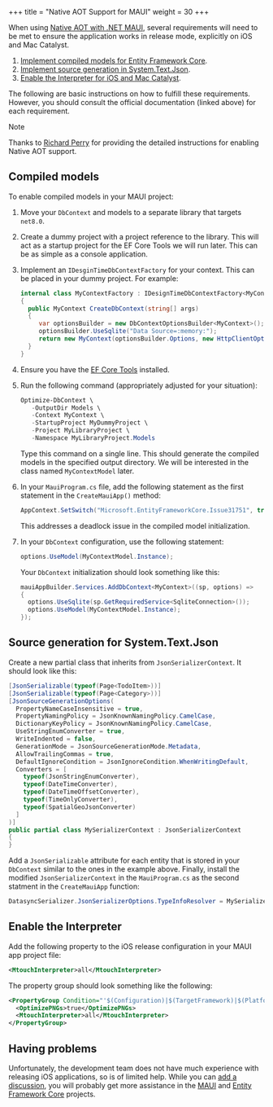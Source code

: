 +++
title = "Native AOT Support for MAUI"
weight = 30
+++

When using [Native AOT with .NET MAUI](https://learn.microsoft.com/dotnet/maui/deployment/nativeaot), several requirements will need to be met to ensure the application works in release mode, explicitly on iOS and Mac Catalyst.

1. [Implement compiled models for Entity Framework Core](https://learn.microsoft.com/ef/core/performance/advanced-performance-topics?tabs=with-di%2Cexpression-api-with-constant#compiled-models).
2. [Implement source generation in System.Text.Json](https://learn.microsoft.com/dotnet/standard/serialization/system-text-json/source-generation).
3. [Enable the Interpreter for iOS and Mac Catalyst](https://learn.microsoft.com/dotnet/maui/macios/interpreter?view=net-maui-8.0#enable-the-interpreter).

The following are basic instructions on how to fulfill these requirements.  However, you should consult the official documentation (linked above) for each requirement.

> [!NOTE]
> Thanks to [Richard Perry](https://github.com/richard-einfinity) for providing the detailed instructions for enabling Native AOT support.

## Compiled models

To enable compiled models in your MAUI project:

1. Move your `DbContext` and models to a separate library that targets `net8.0`.
2. Create a dummy project with a project reference to the library.  This will act as a startup project for the EF Core Tools we will run later.  This can be as simple as a console application.
3. Implement an `IDesginTimeDbContextFactory` for your context.  This can be placed in your dummy project.  For example:

   ```csharp
   internal class MyContextFactory : IDesignTimeDbContextFactory<MyContext>
   {
     public MyContext CreateDbContext(string[] args)
     {
        var optionsBuilder = new DbContextOptionsBuilder<MyContext>();
        optionsBuilder.UseSqlite("Data Source=:memory:");
        return new MyContext(optionsBuilder.Options, new HttpClientOptions()); 
     }
   }
   ```

4. Ensure you have the [EF Core Tools](https://learn.microsoft.com/ef/core/cli/dotnet) installed.
5. Run the following command (appropriately adjusted for your situation):

   ```powershell
   Optimize-DbContext \
      -OutputDir Models \
      -Context MyContext \
      -StartupProject MyDummyProject \
      -Project MyLibraryProject \
      -Namespace MyLibraryProject.Models
   ```

   Type this command on a single line. This should generate the compiled models in the specified output directory.  We will be interested in the class named `MyContextModel` later.

6. In your `MauiProgram.cs` file, add the following statement as the first statement in the `CreateMauiApp()` method:

   ```csharp
   AppContext.SetSwitch("Microsoft.EntityFrameworkCore.Issue31751", true);
   ```

   This addresses a deadlock issue in the compiled model initialization.

7. In your `DbContext` configuration, use the following statement:

   ```csharp
   options.UseModel(MyContextModel.Instance);
   ```

   Your `DbContext` initialization should look something like this:

   ```csharp
   mauiAppBuilder.Services.AddDbContext<MyContext>((sp, options) => 
   {
     options.UseSqlite(sp.GetRequiredService<SqliteConnection>());
     options.UseModel(MyContextModel.Instance);
   });
   ```

## Source generation for System.Text.Json

Create a new partial class that inherits from `JsonSerializerContext`.  It should look like this:

```csharp
[JsonSerializable(typeof(Page<TodoItem>))]
[JsonSerializable(typeof(Page<Category>))]
[JsonSourceGenerationOptions(
  PropertyNameCaseInsensitive = true,
  PropertyNamingPolicy = JsonKnownNamingPolicy.CamelCase,
  DictionaryKeyPolicy = JsonKnownNamingPolicy.CamelCase,
  UseStringEnumConverter = true,
  WriteIndented = false,
  GenerationMode = JsonSourceGenerationMode.Metadata,
  AllowTrailingCommas = true,
  DefaultIgnoreCondition = JsonIgnoreCondition.WhenWritingDefault,
  Converters = [
    typeof(JsonStringEnumConverter),
    typeof(DateTimeConverter),
    typeof(DateTimeOffsetConverter),
    typeof(TimeOnlyConverter),
    typeof(SpatialGeoJsonConverter)
  ]
)]
public partial class MySerializerContext : JsonSerializerContext
{
}
```

Add a `JsonSerializable` attribute for each entity that is stored in your `DbContext` similar to the ones in the example above.  Finally, install the modified `JsonSerializerContext` in the `MauiProgram.cs` as the second statment in the `CreateMauiApp` function:

```csharp
DatasyncSerializer.JsonSerializerOptions.TypeInfoResolver = MySerializerContext.Default;
```

## Enable the Interpreter

Add the following property to the iOS release configuration in your MAUI app project file:

```xml
<MtouchInterpreter>all</MtouchInterpreter>
```

The property group should look something like the following:

```xml
<PropertyGroup Condition="'$(Configuration)|$(TargetFramework)|$(Platform)'=='Release|net8.0-ios|AnyCPU'">
  <OptimizePNGs>true</OptimizePNGs>
  <MtouchInterpreter>all</MtouchInterpreter>
</PropertyGroup>
```

## Having problems

Unfortunately, the development team does not have much experience with releasing iOS applications, so is of limited help.  While you can [add a discussion](https://github.com/CommunityToolkit/Datasync/discussions), you will probably get more assistance in the [MAUI](https://github.com/dotnet/maui) and [Entity Framework Core](https://github.com/dotnet/efcore) projects.

